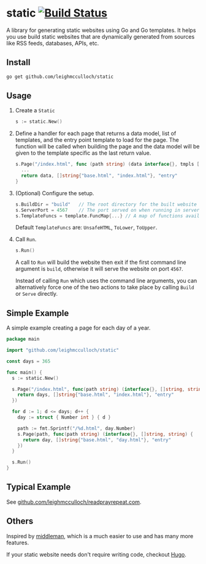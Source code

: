 # static [![Build Status](https://travis-ci.org/leighmcculloch/static.svg?branch=master)](https://travis-ci.org/leighmcculloch/static)

A library for generating static websites using Go and Go templates. It helps you use build static websites that are dynamically generated from sources like RSS feeds, databases, APIs, etc.

## Install

```bash
go get github.com/leighmcculloch/static
```

## Usage

1. Create a `Static`

    ```go
    s := static.New()
    ```

2. Define a handler for each page that returns a data model, list of templates, and the entry point template to load for the page. The function will be called when building the page and the data model will be given to the template specific as the last return value.

    ```go
    s.Page("/index.html", func (path string) (data interface{}, tmpls []string, tmpl string) {
      ...
      return data, []string{"base.html", "index.html"}, "entry"
    }
    ```

3. (Optional) Configure the setup.

    ```go
    s.BuildDir = "build"   // The root directory for the built website
    s.ServerPort = 4567    // The port served on when running in server mode
    s.TemplateFuncs = template.FuncMap{...} // A map of functions available to templates
    ```

    Default `TemplateFuncs` are: `UnsafeHTML`, `ToLower`, `ToUpper`.

4. Call `Run`.

    ```go
    s.Run()
    ```

    A call to `Run` will build the website then exit if the first command line argument is `build`, otherwise it will serve the website on port `4567`.

    Instead of calling `Run` which uses the command line arguments, you can alternatively force one of the two actions to take place by calling `Build` or `Serve` directly.

## Simple Example

A simple example creating a page for each day of a year.

```go
package main

import "github.com/leighmcculloch/static"

const days = 365

func main() {
  s := static.New()

  s.Page("/index.html", func(path string) (interface{}, []string, string) {
    return days, []string{"base.html", "index.html"}, "entry"
  })

  for d := 1; d <= days; d++ {
    day := struct { Number int } { d }

    path := fmt.Sprintf("/%d.html", day.Number)
    s.Page(path, func(path string) (interface{}, []string, string) {
      return day, []string{"base.html", "day.html"}, "entry"
    })
  }

  s.Run()
}
```

## Typical Example

See [github.com/leighmcculloch/readprayrepeat.com](https://github.com/leighmcculloch/readprayrepeat.com).

## Others

Inspired by [middleman](https://middlemanapp.com/), which is a much easier to use and has many more features.

If your static website needs don't require writing code, checkout [Hugo](https://gohugo.io).
